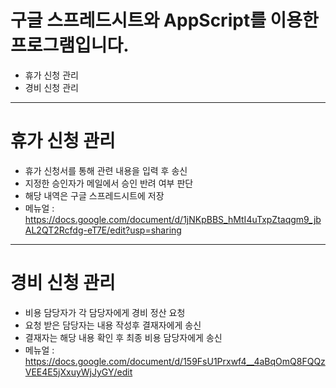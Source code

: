 # 구글 스프레드시트와 AppScript를 이용한 프로그램입니다.
   - 휴가 신청 관리
   - 경비 신청 관리

----
# 휴가 신청 관리
   - 휴가 신청서를 통해 관련 내용을 입력 후 송신
   - 지정한 승인자가 메일에서 승인 반려 여부 판단
   - 해당 내역은 구글 스프레드시트에 저장
   - 메뉴얼 : https://docs.google.com/document/d/1jNKpBBS_hMtI4uTxpZtaqgm9_jbAL2QT2Rcfdg-eT7E/edit?usp=sharing
   
----

# 경비 신청 관리
   - 비용 담당자가 각 담당자에게 경비 정산 요청
   - 요청 받은 담당자는 내용 작성후 결재자에게 송신
   - 결재자는 해당 내용 확인 후 최종 비용 담당자에게 송신
   - 메뉴얼 : https://docs.google.com/document/d/159FsU1Prxwf4__4aBqOmQ8FQQzVEE4E5jXxuyWjJyGY/edit
